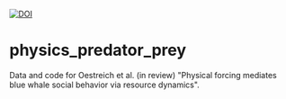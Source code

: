 [![DOI](https://zenodo.org/badge/937225339.svg)](https://doi.org/10.5281/zenodo.15806709)


# physics_predator_prey
Data and code for Oestreich et al. (in review) "Physical forcing mediates blue whale social behavior via resource dynamics".
